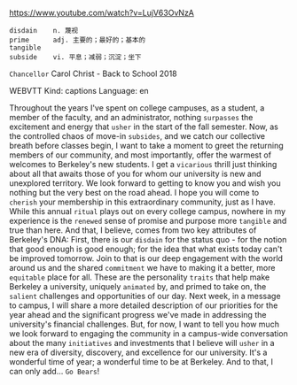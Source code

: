 https://www.youtube.com/watch?v=LujV63OvNzA

```
disdain    n. 蔑视
prime      adj. 主要的；最好的；基本的      
tangible    
subside    vi. 平息；减弱；沉淀；坐下
```

`Chancellor` Carol Christ - Back to School 2018

WEBVTT Kind: captions Language: en 

Throughout the years I've spent on college campuses, as a student, a member of the faculty, and an administrator, nothing `surpasses` the excitement and energy that `usher` in the start of the fall semester. Now, as the controlled chaos of move-in `subsides`, and we catch our collective breath before classes begin, I want to take a moment to greet the returning members of our community, and most importantly, offer the warmest of welcomes to Berkeley's new students. I get a `vicarious` thrill just thinking about all that awaits those of you for whom our university is new and unexplored territory. We look forward to getting to know you and wish you nothing but the very best on the road ahead. I hope you will come to `cherish` your membership in this extraordinary community, just as I have. While this annual `ritual` plays out on every college campus, nowhere in my experience is the `renewed` sense of promise and purpose more `tangible` and true than here. And that, I believe, comes from two key attributes of Berkeley's DNA: First, there is our `disdain` for the status quo - for the notion that good enough is good enough; for the idea that what exists today can't be improved tomorrow. Join to that is our deep engagement with the world around us and the shared `commitment` we have to making it a better, more `equitable` place for all. These are the personality `traits` that help make Berkeley a university, uniquely `animated` by, and primed to take on, the `salient` challenges and opportunities of our day. Next week, in a message to campus, I will share a more detailed description of our priorities for the year ahead and the significant progress we've made in addressing the university's financial challenges. But, for now, I want to tell you how much we look forward to engaging the community in a campus-wide conversation about the many `initiatives` and investments that I believe will `usher` in a new era of diversity, discovery, and excellence for our university. It's a wonderful time of year; a wonderful time to be at Berkeley. And to that, I can only add... `Go Bears`! 